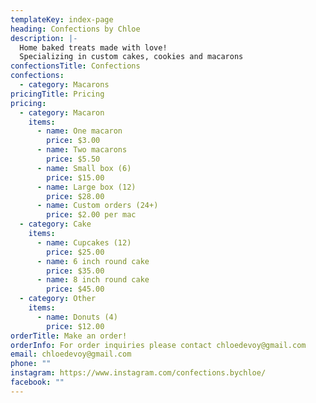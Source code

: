```yaml
---
templateKey: index-page
heading: Confections by Chloe
description: |-
  Home baked treats made with love! 
  Specializing in custom cakes, cookies and macarons
confectionsTitle: Confections
confections:
  - category: Macarons
pricingTitle: Pricing
pricing:
  - category: Macaron
    items:
      - name: One macaron
        price: $3.00
      - name: Two macarons
        price: $5.50
      - name: Small box (6)
        price: $15.00
      - name: Large box (12)
        price: $28.00
      - name: Custom orders (24+)
        price: $2.00 per mac
  - category: Cake
    items:
      - name: Cupcakes (12)
        price: $25.00
      - name: 6 inch round cake
        price: $35.00
      - name: 8 inch round cake
        price: $45.00
  - category: Other
    items:
      - name: Donuts (4)
        price: $12.00
orderTitle: Make an order!
orderInfo: For order inquiries please contact chloedevoy@gmail.com
email: chloedevoy@gmail.com
phone: ""
instagram: https://www.instagram.com/confections.bychloe/
facebook: ""
---
```

